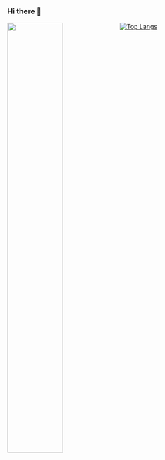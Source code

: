 ### Hi there 👋
<div>
<a href="https://github.com/anuraghazra/github-readme-stats">
  <img width="50%" align="left" src="https://github-readme-stats.vercel.app/api?username=Hawet&hide=prs,issues,contribs&theme=merko&show_icons=true" />
</a>
<a href="https://github.com/anuraghazra/github-readme-stats">
 <img alt="Top Langs" src="https://github-readme-stats.vercel.app/api/top-langs?username=Hawet&show_icons=true&layout=compact&count_private=true&langs_count=4&theme=merko&hide=java,html"/>
</div>
<!--
Here are some ideas to get you started:

- 🔭 I’m currently working on ...
- 🌱 I’m currently learning ...
- 👯 I’m looking to collaborate on ...
- 🤔 I’m looking for help with ...
- 💬 Ask me about ...
- 📫 How to reach me: ...
- 😄 Pronouns: ...
- ⚡ Fun fact: ...
-->

